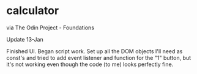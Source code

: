 # calculator
via The Odin Project - Foundations


Update 13-Jan

Finished UI. Began script work. Set up all the DOM objects I'll need as const's and tried to add event listener and function for the "1" button, but it's not working even though the code (to me) looks perfectly fine.